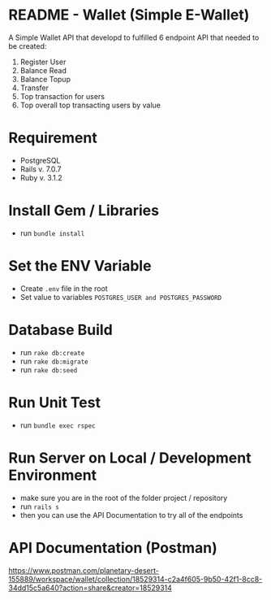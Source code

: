 # README - Wallet (Simple E-Wallet)
A Simple Wallet API that developd to fulfilled 6 endpoint API that needed to be created:
  1. Register User
  2. Balance Read
  3. Balance Topup
  4. Transfer
  5. Top transaction for users
  6. Top overall top transacting users by value

# Requirement
  - PostgreSQL
  - Rails v. 7.0.7
  - Ruby v. 3.1.2

# Install Gem / Libraries
  - run ```bundle install```

# Set the ENV Variable
  - Create ```.env``` file in the root
  - Set value to variables ```POSTGRES_USER and POSTGRES_PASSWORD```

# Database Build
  - run ```rake db:create```
  - run ```rake db:migrate```
  - run ```rake db:seed```

# Run Unit Test
  - run ```bundle exec rspec```

# Run Server on Local / Development Environment
  - make sure you are in the root of the folder project / repository
  - run ```rails s```
  - then you can use the API Documentation to try all of the endpoints

# API Documentation (Postman)
https://www.postman.com/planetary-desert-155889/workspace/wallet/collection/18529314-c2a4f605-9b50-42f1-8cc8-34dd15c5a640?action=share&creator=18529314
